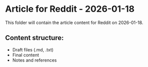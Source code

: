 # Article for Reddit - 2026-01-18

This folder will contain the article content for Reddit on 2026-01-18.

## Content structure:
- Draft files (.md, .txt)
- Final content
- Notes and references
